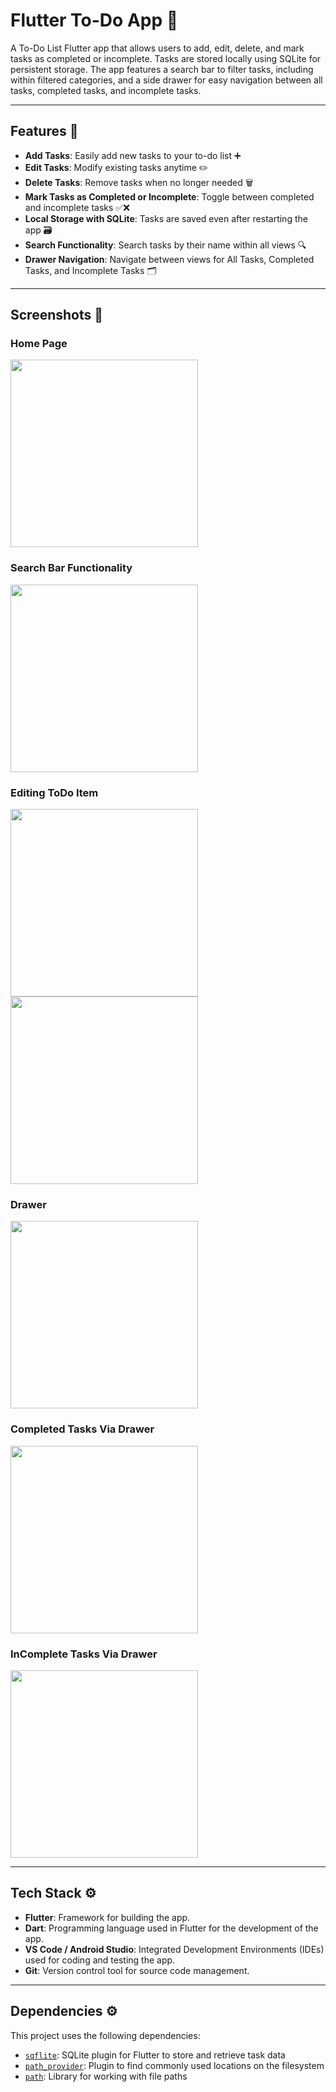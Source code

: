 # Flutter To-Do App 📱
A To-Do List Flutter app that allows users to add, edit, delete, and mark tasks as completed or incomplete. Tasks are stored locally using SQLite for persistent storage. The app features a search bar to filter tasks, including within filtered categories, and a side drawer for easy navigation between all tasks, completed tasks, and incomplete tasks.

---

## Features 🚀
- **Add Tasks**: Easily add new tasks to your to-do list ➕
- **Edit Tasks**: Modify existing tasks anytime ✏️  
- **Delete Tasks**: Remove tasks when no longer needed  🗑️
- **Mark Tasks as Completed or Incomplete**: Toggle between completed and incomplete tasks ✅❌
- **Local Storage with SQLite**: Tasks are saved even after restarting the app 🗃️  
- **Search Functionality**: Search tasks by their name within all views 🔍  
- **Drawer Navigation**: Navigate between views for All Tasks, Completed Tasks, and Incomplete Tasks  🗂️

---

## Screenshots 📸
### **Home Page**
<img src="assets/homePage.png" width="300"/>

### **Search Bar Functionality**
<img src="assets/searchBar.png" width="300"/>

### **Editing ToDo Item**
<p>
<img src="assets/edit1.png" width="300"/>
<img src="assets/edit2.png" width="300"/>
<p>

### **Drawer**
<img src="assets/drawer.png" width="300"/>

### **Completed Tasks Via Drawer**
<img src="assets/complete.png" width="300"/>

### **InComplete Tasks Via Drawer**
<img src="assets/incomplete.png" width="300"/>

---

## Tech Stack ⚙️
- **Flutter**: Framework for building the app.
- **Dart**: Programming language used in Flutter for the development of the app.
- **VS Code / Android Studio**: Integrated Development Environments (IDEs) used for coding and testing the app.
- **Git**: Version control tool for source code management.

---

## Dependencies ⚙️

This project uses the following dependencies:

- [`sqflite`](https://pub.dev/packages/sqflite): SQLite plugin for Flutter to store and retrieve task data  
- [`path_provider`](https://pub.dev/packages/path_provider): Plugin to find commonly used locations on the filesystem  
- [`path`](https://pub.dev/packages/path): Library for working with file paths
